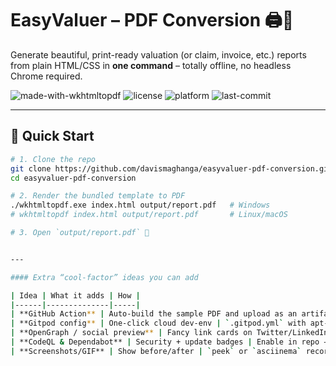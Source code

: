 # EasyValuer – PDF Conversion 🖨️📄

Generate beautiful, print-ready valuation (or claim, invoice, etc.) reports from plain HTML/CSS in **one command** – totally offline, no headless Chrome required.

![made-with-wkhtmltopdf](https://img.shields.io/badge/rendered_with-wkhtmltopdf-blue?logo=html5)
![license](https://img.shields.io/badge/license-MIT-green)
![platform](https://img.shields.io/badge/platform-Windows%20%7C%20Linux%20%7C%20macOS-critical)
![last-commit](https://img.shields.io/github/last-commit/davismaghanga/easyvaluer-pdf-conversion)

---

## 🚀 Quick Start

```bash
# 1. Clone the repo
git clone https://github.com/davismaghanga/easyvaluer-pdf-conversion.git
cd easyvaluer-pdf-conversion

# 2. Render the bundled template to PDF
./wkhtmltopdf.exe index.html output/report.pdf   # Windows
# wkhtmltopdf index.html output/report.pdf       # Linux/macOS

# 3. Open `output/report.pdf` 🎉


---

#### Extra “cool-factor” ideas you can add

| Idea | What it adds | How |
|------|--------------|-----|
| **GitHub Action** | Auto-build the sample PDF and upload as an artifact | `wkhtmltopdf index.html test.pdf` → `actions/upload-artifact@v4` |
| **Gitpod config** | One-click cloud dev-env | `.gitpod.yml` with apt-get wkhtmltopdf |
| **OpenGraph / social preview** | Fancy link cards on Twitter/LinkedIn | Commit a `social-preview.png` generated by the tool |
| **CodeQL & Dependabot** | Security + update badges | Enable in repo → badges auto-appear |
| **Screenshots/GIF** | Show before/after | `peek` or `asciinema` recording in `/docs` |


